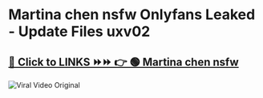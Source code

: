 
 # Martina chen nsfw Onlyfans Leaked - Update Files uxv02

## <h2><a href="https://clipsfans.com/Martina_chen_nsfw&ref=git">🔗 Click to LINKS ⏩⏩ 👉 🟢 Martina chen nsfw </a></h2>

<a href="https://clipsfans.com/Martina_chen_nsfw&ref=git" rel="nofollow" data-target="animated-image.originalLink"><img src="https://i.ibb.co.com/xMMVF88/686577567.gif" alt="Viral Video Original" style="max-width: 100%; display: inline-block;" data-target="animated-image.originalImage"></a>

